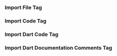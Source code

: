 [//]: # (This file was generated from: doc/templates/03-Tags.mdt using the documentation_builder package on: 2021-08-31 21:24:05.874329.)
<a id='lib-parser-tag-parser-dart-tag'></a>

<a id='import-file-tag'></a>
### Import File Tag


<a id='import-code-tag'></a>
### Import Code Tag


<a id='import-dart-code-tag'></a>
### Import Dart Code Tag


<a id='import-dart-documentation-comments-tag'></a>
### Import Dart Documentation Comments Tag

